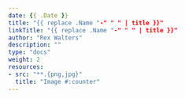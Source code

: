 ```yaml
---
date: {{ .Date }}
title: "{{ replace .Name "-" " " | title }}"
linkTitle: "{{ replace .Name "-" " " | title }}"
author: "Rex Walters"
description: ""
type: "docs"
weight: 2
resources:
- src: "**.{png,jpg}"
  title: "Image #:counter"
---
```

